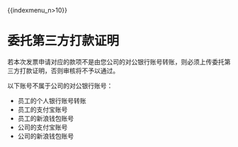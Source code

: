 {{indexmenu_n>10}}

# 委托第三方打款证明

若本次发票申请对应的款项不是由您公司的对公银行账号转账，则必须上传委托第三方打款证明，否则审核将不予以通过。

以下账号不属于公司的对公银行账号：

  - 员工的个人银行账号转账
  - 员工的支付宝账号
  - 员工的新浪钱包账号
  - 公司的支付宝账号
  - 公司的新浪钱包账号
